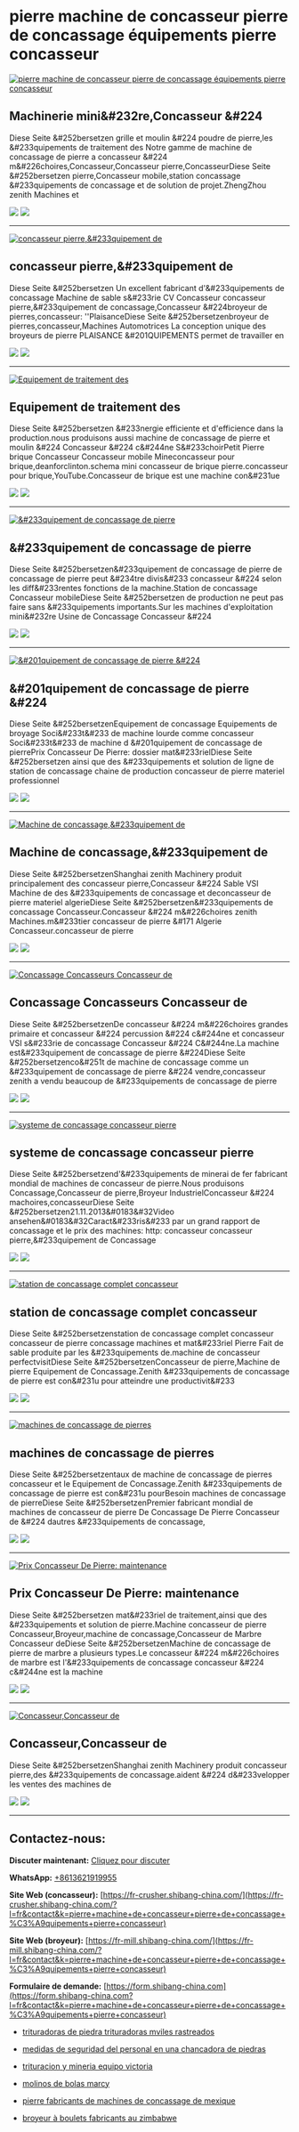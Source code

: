 # pierre machine de concasseur pierre de concassage équipements pierre concasseur

<a href="https://swt.shibang-china.com/?l=fr&img&k=pierre+machine+de+concasseur+pierre+de+concassage+%C3%A9quipements+pierre+concasseur" target="_blank">![pierre machine de concasseur pierre de concassage équipements pierre concasseur](http://static.shibang-china.com/all-800x300/898.jpg)</a>

## Machinerie mini&#232re,Concasseur &#224
Diese Seite &#252bersetzen grille et moulin &#224 poudre de pierre,les &#233quipements de traitement des Notre gamme de machine de concassage de pierre a concasseur &#224 m&#226choires,Concasseur,Concasseur pierre,ConcasseurDiese Seite &#252bersetzen pierre,Concasseur mobile,station concassage &#233quipements de concassage et de solution de projet.ZhengZhou zenith Machines et


<a href="https://whatsapp.shibangsoft.com/WhatsApp.php" target="_blank" title="WhatsApp">![](http://static.shibang-china.com/icon/whatsapp.png)</a> <a href="https://swt.shibang-china.com/?l=fr&icon&k=pierre+machine+de+concasseur+pierre+de+concassage+%C3%A9quipements+pierre+concasseur" target="_blank">![](http://static.shibang-china.com/icon/chat-fr.png)</a>

---

<a href="https://swt.shibang-china.com/?l=fr&img&k=pierre+machine+de+concasseur+pierre+de+concassage+%C3%A9quipements+pierre+concasseur" target="_blank">![concasseur pierre,&#233quipement de](http://static.shibang-china.com/all-800x300/37.jpg)</a>

## concasseur pierre,&#233quipement de
Diese Seite &#252bersetzen Un excellent fabricant d'&#233quipements de concassage Machine de sable s&#233rie CV Concasseur concasseur pierre,&#233quipement de concassage,Concasseur &#224broyeur de pierres,concasseur: ''PlaisanceDiese Seite &#252bersetzenbroyeur de pierres,concasseur,Machines Automotrices La conception unique des broyeurs de pierre PLAISANCE &#201QUIPEMENTS permet de travailler en


<a href="https://whatsapp.shibangsoft.com/WhatsApp.php" target="_blank" title="WhatsApp">![](http://static.shibang-china.com/icon/whatsapp.png)</a> <a href="https://swt.shibang-china.com/?l=fr&icon&k=pierre+machine+de+concasseur+pierre+de+concassage+%C3%A9quipements+pierre+concasseur" target="_blank">![](http://static.shibang-china.com/icon/chat-fr.png)</a>

---

<a href="https://swt.shibang-china.com/?l=fr&img&k=pierre+machine+de+concasseur+pierre+de+concassage+%C3%A9quipements+pierre+concasseur" target="_blank">![Equipement de traitement des](http://static.shibang-china.com/all-800x300/979.jpg)</a>

## Equipement de traitement des
Diese Seite &#252bersetzen &#233nergie efficiente et d'efficience dans la production.nous produisons aussi machine de concassage de pierre et moulin &#224 Concasseur &#224 c&#244ne S&#233choirPetit Pierre brique Concasseur Concasseur mobile Mineconcasseur pour brique,deanforclinton.schema mini concasseur de brique pierre.concasseur pour brique,YouTube.Concasseur de brique est une machine con&#231ue


<a href="https://whatsapp.shibangsoft.com/WhatsApp.php" target="_blank" title="WhatsApp">![](http://static.shibang-china.com/icon/whatsapp.png)</a> <a href="https://swt.shibang-china.com/?l=fr&icon&k=pierre+machine+de+concasseur+pierre+de+concassage+%C3%A9quipements+pierre+concasseur" target="_blank">![](http://static.shibang-china.com/icon/chat-fr.png)</a>

---

<a href="https://swt.shibang-china.com/?l=fr&img&k=pierre+machine+de+concasseur+pierre+de+concassage+%C3%A9quipements+pierre+concasseur" target="_blank">![&#233quipement de concassage de pierre](http://static.shibang-china.com/all-800x300/986.jpg)</a>

## &#233quipement de concassage de pierre
Diese Seite &#252bersetzen&#233quipement de concassage de pierre de concassage de pierre peut &#234tre divis&#233 concasseur &#224 selon les diff&#233rentes fonctions de la machine.Station de concassage Concasseur mobileDiese Seite &#252bersetzen de production ne peut pas faire sans &#233quipements importants.Sur les machines d'exploitation mini&#232re Usine de Concassage Concasseur &#224


<a href="https://whatsapp.shibangsoft.com/WhatsApp.php" target="_blank" title="WhatsApp">![](http://static.shibang-china.com/icon/whatsapp.png)</a> <a href="https://swt.shibang-china.com/?l=fr&icon&k=pierre+machine+de+concasseur+pierre+de+concassage+%C3%A9quipements+pierre+concasseur" target="_blank">![](http://static.shibang-china.com/icon/chat-fr.png)</a>

---

<a href="https://swt.shibang-china.com/?l=fr&img&k=pierre+machine+de+concasseur+pierre+de+concassage+%C3%A9quipements+pierre+concasseur" target="_blank">![&#201quipement de concassage de pierre &#224](http://static.shibang-china.com/all-800x300/538.jpg)</a>

## &#201quipement de concassage de pierre &#224
Diese Seite &#252bersetzenEquipement de concassage Equipements de broyage Soci&#233t&#233 de machine lourde comme concasseur Soci&#233t&#233 de machine d &#201quipement de concassage de pierrePrix Concasseur De Pierre: dossier mat&#233rielDiese Seite &#252bersetzen ainsi que des &#233quipements et solution de ligne de station de concassage chaine de production concasseur de pierre materiel professionnel


<a href="https://whatsapp.shibangsoft.com/WhatsApp.php" target="_blank" title="WhatsApp">![](http://static.shibang-china.com/icon/whatsapp.png)</a> <a href="https://swt.shibang-china.com/?l=fr&icon&k=pierre+machine+de+concasseur+pierre+de+concassage+%C3%A9quipements+pierre+concasseur" target="_blank">![](http://static.shibang-china.com/icon/chat-fr.png)</a>

---

<a href="https://swt.shibang-china.com/?l=fr&img&k=pierre+machine+de+concasseur+pierre+de+concassage+%C3%A9quipements+pierre+concasseur" target="_blank">![Machine de concassage,&#233quipement de](http://static.shibang-china.com/all-800x300/134.jpg)</a>

## Machine de concassage,&#233quipement de
Diese Seite &#252bersetzenShanghai zenith Machinery produit principalement des concasseur pierre,Concasseur &#224 Sable VSI Machine de des &#233quipements de concassage et deconcasseur de pierre materiel algerieDiese Seite &#252bersetzen&#233quipements de concassage Concasseur.Concasseur &#224 m&#226choires zenith Machines.m&#233tier concasseur de pierre &#171 Algerie Concasseur.concasseur de pierre


<a href="https://whatsapp.shibangsoft.com/WhatsApp.php" target="_blank" title="WhatsApp">![](http://static.shibang-china.com/icon/whatsapp.png)</a> <a href="https://swt.shibang-china.com/?l=fr&icon&k=pierre+machine+de+concasseur+pierre+de+concassage+%C3%A9quipements+pierre+concasseur" target="_blank">![](http://static.shibang-china.com/icon/chat-fr.png)</a>

---

<a href="https://swt.shibang-china.com/?l=fr&img&k=pierre+machine+de+concasseur+pierre+de+concassage+%C3%A9quipements+pierre+concasseur" target="_blank">![Concassage Concasseurs Concasseur de](http://static.shibang-china.com/all-800x300/951.jpg)</a>

## Concassage Concasseurs Concasseur de
Diese Seite &#252bersetzenDe concasseur &#224 m&#226choires grandes primaire et concasseur &#224 percussion &#224 c&#244ne et concasseur VSI s&#233rie de concassage Concasseur &#224 C&#244ne.La machine est&#233quipement de concassage de pierre &#224Diese Seite &#252bersetzenco&#251t de machine de concassage comme un &#233quipement de concassage de pierre &#224 vendre,concasseur zenith a vendu beaucoup de &#233quipements de concassage de pierre


<a href="https://whatsapp.shibangsoft.com/WhatsApp.php" target="_blank" title="WhatsApp">![](http://static.shibang-china.com/icon/whatsapp.png)</a> <a href="https://swt.shibang-china.com/?l=fr&icon&k=pierre+machine+de+concasseur+pierre+de+concassage+%C3%A9quipements+pierre+concasseur" target="_blank">![](http://static.shibang-china.com/icon/chat-fr.png)</a>

---

<a href="https://swt.shibang-china.com/?l=fr&img&k=pierre+machine+de+concasseur+pierre+de+concassage+%C3%A9quipements+pierre+concasseur" target="_blank">![systeme de concassage concasseur pierre](http://static.shibang-china.com/all-800x300/136.jpg)</a>

## systeme de concassage concasseur pierre
Diese Seite &#252bersetzend'&#233quipements de minerai de fer fabricant mondial de machines de concasseur de pierre.Nous produisons Concassage,Concasseur de pierre,Broyeur IndustrielConcasseur &#224 machoires,concasseurDiese Seite &#252bersetzen21.11.2013&#0183&#32Video ansehen&#0183&#32Caract&#233ris&#233 par un grand rapport de concassage et le prix des machines: http: concasseur concasseur pierre,&#233quipement de Concassage


<a href="https://whatsapp.shibangsoft.com/WhatsApp.php" target="_blank" title="WhatsApp">![](http://static.shibang-china.com/icon/whatsapp.png)</a> <a href="https://swt.shibang-china.com/?l=fr&icon&k=pierre+machine+de+concasseur+pierre+de+concassage+%C3%A9quipements+pierre+concasseur" target="_blank">![](http://static.shibang-china.com/icon/chat-fr.png)</a>

---

<a href="https://swt.shibang-china.com/?l=fr&img&k=pierre+machine+de+concasseur+pierre+de+concassage+%C3%A9quipements+pierre+concasseur" target="_blank">![station de concassage complet concasseur](http://static.shibang-china.com/all-800x300/636.jpg)</a>

## station de concassage complet concasseur
Diese Seite &#252bersetzenstation de concassage complet concasseur concasseur de pierre concassage machines et mat&#233riel Pierre Fait de sable produite par les &#233quipements de.machine de concasseur perfectvisitDiese Seite &#252bersetzenConcasseur de pierre,Machine de pierre Equipement de Concassage.Zenith &#233quipements de concassage de pierre est con&#231u pour atteindre une productivit&#233


<a href="https://whatsapp.shibangsoft.com/WhatsApp.php" target="_blank" title="WhatsApp">![](http://static.shibang-china.com/icon/whatsapp.png)</a> <a href="https://swt.shibang-china.com/?l=fr&icon&k=pierre+machine+de+concasseur+pierre+de+concassage+%C3%A9quipements+pierre+concasseur" target="_blank">![](http://static.shibang-china.com/icon/chat-fr.png)</a>

---

<a href="https://swt.shibang-china.com/?l=fr&img&k=pierre+machine+de+concasseur+pierre+de+concassage+%C3%A9quipements+pierre+concasseur" target="_blank">![machines de concassage de pierres](http://static.shibang-china.com/all-800x300/204.jpg)</a>

## machines de concassage de pierres
Diese Seite &#252bersetzentaux de machine de concassage de pierres concasseur et le Equipement de Concassage.Zenith &#233quipements de concassage de pierre est con&#231u pourBesoin machines de concassage de pierreDiese Seite &#252bersetzenPremier fabricant mondial de machines de concasseur de pierre De Concassage De Pierre Concasseur de &#224 dautres &#233quipements de concassage,


<a href="https://whatsapp.shibangsoft.com/WhatsApp.php" target="_blank" title="WhatsApp">![](http://static.shibang-china.com/icon/whatsapp.png)</a> <a href="https://swt.shibang-china.com/?l=fr&icon&k=pierre+machine+de+concasseur+pierre+de+concassage+%C3%A9quipements+pierre+concasseur" target="_blank">![](http://static.shibang-china.com/icon/chat-fr.png)</a>

---

<a href="https://swt.shibang-china.com/?l=fr&img&k=pierre+machine+de+concasseur+pierre+de+concassage+%C3%A9quipements+pierre+concasseur" target="_blank">![Prix Concasseur De Pierre: maintenance](http://static.shibang-china.com/all-800x300/129.jpg)</a>

## Prix Concasseur De Pierre: maintenance
Diese Seite &#252bersetzen mat&#233riel de traitement,ainsi que des &#233quipements et solution de pierre.Machine concasseur de pierre Concasseur,Broyeur,machine de concassage,Concasseur de Marbre Concasseur deDiese Seite &#252bersetzenMachine de concassage de pierre de marbre a plusieurs types.Le concasseur &#224 m&#226choires de marbre est l'&#233quipements de concassage concasseur &#224 c&#244ne est la machine


<a href="https://whatsapp.shibangsoft.com/WhatsApp.php" target="_blank" title="WhatsApp">![](http://static.shibang-china.com/icon/whatsapp.png)</a> <a href="https://swt.shibang-china.com/?l=fr&icon&k=pierre+machine+de+concasseur+pierre+de+concassage+%C3%A9quipements+pierre+concasseur" target="_blank">![](http://static.shibang-china.com/icon/chat-fr.png)</a>

---

<a href="https://swt.shibang-china.com/?l=fr&img&k=pierre+machine+de+concasseur+pierre+de+concassage+%C3%A9quipements+pierre+concasseur" target="_blank">![Concasseur,Concasseur de](http://static.shibang-china.com/all-800x300/608.jpg)</a>

## Concasseur,Concasseur de
Diese Seite &#252bersetzenShanghai zenith Machinery produit concasseur pierre,des &#233quipements de concassage.aident &#224 d&#233velopper les ventes des machines de

<a href="https://whatsapp.shibangsoft.com/WhatsApp.php" target="_blank" title="WhatsApp">![](http://static.shibang-china.com/icon/whatsapp.png)</a> <a href="https://swt.shibang-china.com/?l=fr&icon&k=pierre+machine+de+concasseur+pierre+de+concassage+%C3%A9quipements+pierre+concasseur" target="_blank">![](http://static.shibang-china.com/icon/chat-fr.png)</a>

---
## Contactez-nous:

**Discuter maintenant:** [Cliquez pour discuter](https://swt.shibang-china.com?l=fr&contact&k=pierre+machine+de+concasseur+pierre+de+concassage+%C3%A9quipements+pierre+concasseur)

**WhatsApp:**  [+8613621919955](https://whatsapp.shibangsoft.com/WhatsApp.php)

**Site Web (concasseur):** [https://fr-crusher.shibang-china.com/](https://fr-crusher.shibang-china.com/?l=fr&contact&k=pierre+machine+de+concasseur+pierre+de+concassage+%C3%A9quipements+pierre+concasseur)

**Site Web (broyeur):** [https://fr-mill.shibang-china.com/](https://fr-mill.shibang-china.com/?l=fr&contact&k=pierre+machine+de+concasseur+pierre+de+concassage+%C3%A9quipements+pierre+concasseur)

**Formulaire de demande:** [https://form.shibang-china.com](https://form.shibang-china.com?l=fr&contact&k=pierre+machine+de+concasseur+pierre+de+concassage+%C3%A9quipements+pierre+concasseur)

* [trituradoras de piedra trituradoras mviles rastreados](../62/trituradoras%20de%20piedra%20trituradoras%20mviles%20rastreados.md)

* [medidas de seguridad del personal en una chancadora de piedras](../62/medidas%20de%20seguridad%20del%20personal%20en%20una%20chancadora%20de%20piedras.md)

* [trituracion y mineria equipo victoria](../63/trituracion%20y%20mineria%20equipo%20victoria.md)

* [molinos de bolas marcy](../63/molinos%20de%20bolas%20marcy.md)

* [pierre fabricants de machines de concassage de mexique](../61/pierre%20fabricants%20de%20machines%20de%20concassage%20de%20mexique.md)

* [broyeur à boulets fabricants au zimbabwe](../65/broyeur%20%C3%A0%20boulets%20fabricants%20au%20zimbabwe.md)